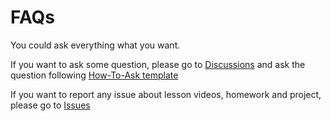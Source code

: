# FAQs
You could ask everything what you want.

If you want to ask some question, please go to [Discussions](https://github.com/code-camp-2023-1/Java-FAQs/discussions)
and ask the question following [How-To-Ask template](https://github.com/code-camp-2023-1/Java-FAQs/discussions/2)

If you want to report any issue about lesson videos, homework and project, please go to [Issues](https://github.com/code-camp-2023-1/Java-FAQs/issues)
